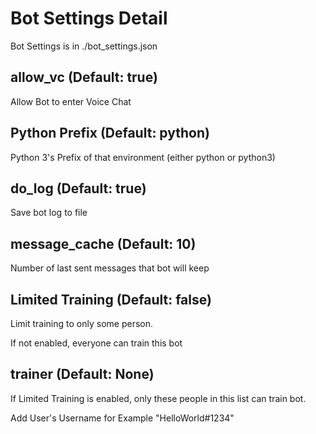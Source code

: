 # Bot Settings Detail

Bot Settings is in ./bot_settings.json

## allow_vc (Default: true)

Allow Bot to enter Voice Chat

## Python Prefix (Default: python)

Python 3's Prefix of that environment (either python or python3)

## do_log (Default: true)

Save bot log to file

## message_cache (Default: 10)

Number of last sent messages that bot will keep

## Limited Training (Default: false)

Limit training to only some person.

If not enabled, everyone can train this bot

## trainer (Default: None)

If Limited Training is enabled, only these people in this list can train bot.

Add User's Username for Example "HelloWorld#1234"
